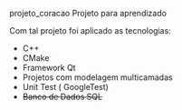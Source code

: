 projeto_coracao
Projeto para aprendizado

Com tal projeto foi aplicado as tecnologias:

- C++
- CMake
- Framework Qt
- Projetos com modelagem multicamadas
- Unit Test ( GoogleTest)
- ~~Banco de Dados SQL~~
